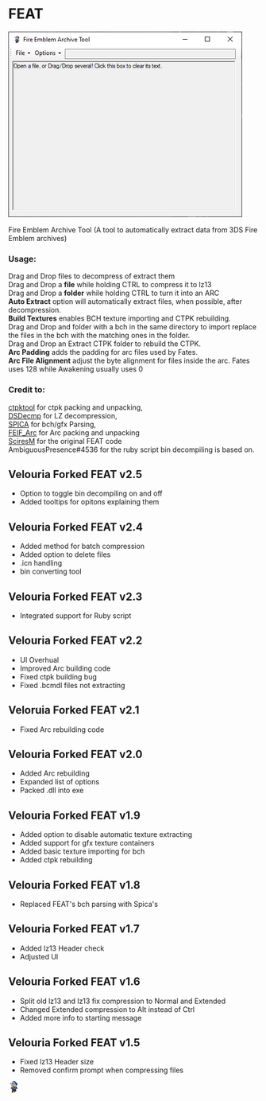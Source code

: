 # FEAT

![UI](example_pictures/UI_6.png)

Fire Emblem Archive Tool (A tool to automatically extract data from 3DS Fire Emblem archives)

### Usage:
Drag and Drop files to decompress of extract them<br />
Drag and Drop a **file** while holding CTRL to compress it to lz13<br />
Drag and Drop a **folder** while holding CTRL to turn it into an ARC<br />
**Auto Extract** option will automatically extract files, when possible, after decompression.<br />
**Build Textures** enables BCH texture importing and CTPK rebuilding.<br />
Drag and Drop and folder with a bch in the same directory to import replace the files in the bch with the matching ones in the folder.<br />
Drag and Drop an Extract CTPK folder to rebuild the CTPK.<br />
**Arc Padding** adds the padding for arc files used by Fates.<br />
**Arc File Alignment** adjust the byte alignment for files inside the arc. Fates uses 128 while Awakening usually uses 0<br />

### Credit to:<br /> 
[ctpktool](https://github.com/polaris-/ctpktool) for ctpk packing and unpacking,<br />
[DSDecmp](https://github.com/einstein95/dsdecmp) for LZ decompression,<br />
[SPICA](https://github.com/gdkchan/SPICA) for bch/gfx Parsing,<br />
[FEIF_Arc](https://github.com/GovanifY/FEIF_ARC) for Arc packing and unpacking<br />
[SciresM](https://github.com/SciresM) for the original FEAT code<br />
AmbiguousPresence#4536 for the ruby script bin decompiling is based on.

## Velouria Forked FEAT v2.5
- Option to toggle bin decompiling on and off
- Added tooltips for opitons explaining them

## Velouria Forked FEAT v2.4
- Added method for batch compression
- Added option to delete files
- .icn handling
- bin converting tool 

## Velouria Forked FEAT v2.3
- Integrated support for Ruby script 

## Velouria Forked FEAT v2.2
- UI Overhual
- Improved Arc building code
- Fixed ctpk building bug
- Fixed .bcmdl files not extracting

## Veloruia Forked FEAT v2.1
- Fixed Arc rebuilding code

## Velouria Forked FEAT v2.0
- Added Arc rebuilding
- Expanded list of options
- Packed .dll into exe

## Velouria Forked FEAT v1.9
- Added option to disable automatic texture extracting
- Added support for gfx texture containers
- Added basic texture importing for bch
- Added ctpk rebuilding

## Velouria Forked FEAT v1.8
- Replaced FEAT's bch parsing with Spica's

## Velouria Forked FEAT v1.7
- Added lz13 Header check 
- Adjusted UI

## Velouria Forked FEAT v1.6
- Split old lz13 and  lz13 fix compression to Normal and Extended
- Changed Extended compression to Alt instead of Ctrl
- Added more info to starting message

## Velouria Forked FEAT v1.5
- Fixed lz13 Header size
- Removed confirm prompt when compressing files

![newicon](example_pictures/Vel_Icon.png)
